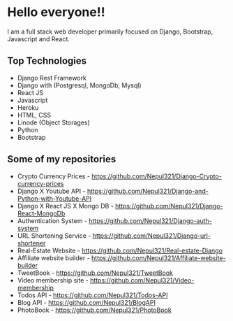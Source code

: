 # Hello everyone!!

 I am a full stack web developer primarily focused on Django, Bootstrap, Javascript and React.
 
## Top Technologies
 
 - Django Rest Framework
 - Django with (Postgresql, MongoDb, Mysql)
 - React JS
 - Javascript
 - Heroku
 - HTML, CSS
 - Linode (Object Storages)
 - Python
 - Bootstrap

## Some of my repositories

- Crypto Currency Prices - https://github.com/Nepul321/Django-Crypto-currency-prices
- Django X Youtube API - https://github.com/Nepul321/Django-and-Python-with-Youtube-API
- Django X React JS X Mongo DB - https://github.com/Nepul321/Django-React-MongoDb
- Authentication System - https://github.com/Nepul321/Django-auth-system
- URL Shortening Service - https://github.com/Nepul321/Django-url-shortener
- Real-Estate Website - https://github.com/Nepul321/Real-estate-Django
- Affiliate website builder - https://github.com/Nepul321/Affiliate-website-builder
- TweetBook - https://github.com/Nepul321/TweetBook
- Video membership site - https://github.com/Nepul321/Video-membership
- Todos API - https://github.com/Nepul321/Todos-API
- Blog API - https://github.com/Nepul321/BlogAPI
- PhotoBook - https://github.com/Nepul321/PhotoBook
